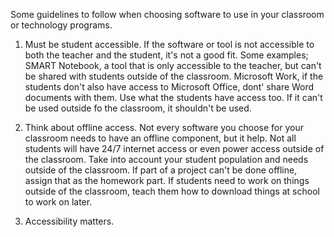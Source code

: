 Some guidelines to follow when choosing software to use in your classroom or technology programs. 

1. Must be student accessible. If the software or tool is not accessible to both the teacher and the student, it's not a good fit. Some examples; SMART Notebook, a tool that is only accessible to the teacher, but can't be shared with students outside of the classroom. Microsoft Work, if the students don't also have access to Microsoft Office, dont' share Word documents with them. Use what the students have access too. If it can't be used outside fo the classroom, it shouldn't be used. 

2. Think about offline access. Not every software you choose for your classroom needs to have an offline component, but it help. Not all students will have 24/7 internet access or even power access outside of the classroom. Take into account your student population and needs outside of the classroom. If part of a project can't be done offline, assign that as the homework part. If students need to work on things outside of the classroom, teach them how to download things at school to work on later. 

3. Accessibility matters. 